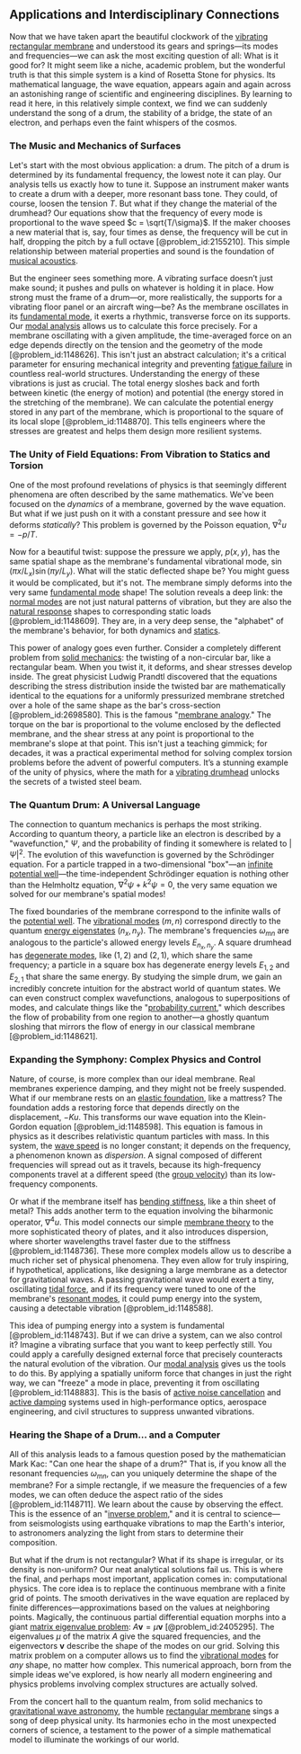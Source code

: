 ## Applications and Interdisciplinary Connections

Now that we have taken apart the beautiful clockwork of the [vibrating rectangular membrane](@article_id:171886) and understood its gears and springs—its modes and frequencies—we can ask the most exciting question of all: What is it good for? It might seem like a niche, academic problem, but the wonderful truth is that this simple system is a kind of Rosetta Stone for physics. Its mathematical language, the wave equation, appears again and again across an astonishing range of scientific and engineering disciplines. By learning to read it here, in this relatively simple context, we find we can suddenly understand the song of a drum, the stability of a bridge, the state of an electron, and perhaps even the faint whispers of the cosmos.

### The Music and Mechanics of Surfaces

Let's start with the most obvious application: a drum. The pitch of a drum is determined by its fundamental frequency, the lowest note it can play. Our analysis tells us exactly how to tune it. Suppose an instrument maker wants to create a drum with a deeper, more resonant bass tone. They could, of course, loosen the tension $T$. But what if they change the material of the drumhead? Our equations show that the frequency of every mode is proportional to the wave speed $c = \sqrt{T/\sigma}$. If the maker chooses a new material that is, say, four times as dense, the frequency will be cut in half, dropping the pitch by a full octave [@problem_id:2155210]. This simple relationship between material properties and sound is the foundation of [musical acoustics](@article_id:143763).

But the engineer sees something more. A vibrating surface doesn’t just make sound; it pushes and pulls on whatever is holding it in place. How strong must the frame of a drum—or, more realistically, the supports for a vibrating floor panel or an aircraft wing—be? As the membrane oscillates in its [fundamental mode](@article_id:164707), it exerts a rhythmic, transverse force on its supports. Our [modal analysis](@article_id:163427) allows us to calculate this force precisely. For a membrane oscillating with a given amplitude, the time-averaged force on an edge depends directly on the tension and the geometry of the mode [@problem_id:1148626]. This isn't just an abstract calculation; it's a critical parameter for ensuring mechanical integrity and preventing [fatigue failure](@article_id:202428) in countless real-world structures. Understanding the energy of these vibrations is just as crucial. The total energy sloshes back and forth between kinetic (the energy of motion) and potential (the energy stored in the stretching of the membrane). We can calculate the potential energy stored in any part of the membrane, which is proportional to the square of its local slope [@problem_id:1148870]. This tells engineers where the stresses are greatest and helps them design more resilient systems.

### The Unity of Field Equations: From Vibration to Statics and Torsion

One of the most profound revelations of physics is that seemingly different phenomena are often described by the same mathematics. We've been focused on the *dynamics* of a membrane, governed by the wave equation. But what if we just push on it with a constant pressure and see how it deforms *statically*? This problem is governed by the Poisson equation, $\nabla^2 u = -p/T$.

Now for a beautiful twist: suppose the pressure we apply, $p(x, y)$, has the same spatial shape as the membrane's fundamental vibrational mode, $\sin(\pi x/L_x)\sin(\pi y/L_y)$. What will the static deflected shape be? You might guess it would be complicated, but it's not. The membrane simply deforms into the very same [fundamental mode](@article_id:164707) shape! The solution reveals a deep link: the [normal modes](@article_id:139146) are not just natural patterns of vibration, but they are also the [natural response](@article_id:262307) shapes to corresponding static loads [@problem_id:1148609]. They are, in a very deep sense, the "alphabet" of the membrane's behavior, for both dynamics and [statics](@article_id:164776).

This power of analogy goes even further. Consider a completely different problem from [solid mechanics](@article_id:163548): the twisting of a non-circular bar, like a rectangular beam. When you twist it, it deforms, and shear stresses develop inside. The great physicist Ludwig Prandtl discovered that the equations describing the stress distribution inside the twisted bar are mathematically identical to the equations for a uniformly pressurized membrane stretched over a hole of the same shape as the bar's cross-section [@problem_id:2698580]. This is the famous "[membrane analogy](@article_id:203254)." The torque on the bar is proportional to the volume enclosed by the deflected membrane, and the shear stress at any point is proportional to the membrane's slope at that point. This isn't just a teaching gimmick; for decades, it was a practical experimental method for solving complex torsion problems before the advent of powerful computers. It’s a stunning example of the unity of physics, where the math for a [vibrating drumhead](@article_id:175992) unlocks the secrets of a twisted steel beam.

### The Quantum Drum: A Universal Language

The connection to quantum mechanics is perhaps the most striking. According to quantum theory, a particle like an electron is described by a "wavefunction," $\Psi$, and the probability of finding it somewhere is related to $|\Psi|^2$. The evolution of this wavefunction is governed by the Schrödinger equation. For a particle trapped in a two-dimensional "box"—an [infinite potential well](@article_id:166748)—the time-independent Schrödinger equation is nothing other than the Helmholtz equation, $\nabla^2 \psi + k^2 \psi = 0$, the very same equation we solved for our membrane's spatial modes!

The fixed boundaries of the membrane correspond to the infinite walls of the [potential well](@article_id:151646). The [vibrational modes](@article_id:137394) $(m,n)$ correspond directly to the quantum [energy eigenstates](@article_id:151660) $(n_x, n_y)$. The membrane's frequencies $\omega_{mn}$ are analogous to the particle's allowed energy levels $E_{n_x, n_y}$. A square drumhead has [degenerate modes](@article_id:195807), like $(1,2)$ and $(2,1)$, which share the same frequency; a particle in a square box has degenerate energy levels $E_{1,2}$ and $E_{2,1}$ that share the same energy. By studying the simple drum, we gain an incredibly concrete intuition for the abstract world of quantum states. We can even construct complex wavefunctions, analogous to superpositions of modes, and calculate things like the "[probability current](@article_id:150455)," which describes the flow of probability from one region to another—a ghostly quantum sloshing that mirrors the flow of energy in our classical membrane [@problem_id:1148621].

### Expanding the Symphony: Complex Physics and Control

Nature, of course, is more complex than our ideal membrane. Real membranes experience damping, and they might not be freely suspended.
What if our membrane rests on an [elastic foundation](@article_id:186045), like a mattress? The foundation adds a restoring force that depends directly on the displacement, $-Ku$. This transforms our wave equation into the Klein-Gordon equation [@problem_id:1148598]. This equation is famous in physics as it describes relativistic quantum particles with mass. In this system, the [wave speed](@article_id:185714) is no longer constant; it depends on the frequency, a phenomenon known as *dispersion*. A signal composed of different frequencies will spread out as it travels, because its high-frequency components travel at a different speed (the [group velocity](@article_id:147192)) than its low-frequency components.

Or what if the membrane itself has [bending stiffness](@article_id:179959), like a thin sheet of metal? This adds another term to the equation involving the biharmonic operator, $\nabla^4 u$. This model connects our simple [membrane theory](@article_id:183596) to the more sophisticated theory of plates, and it also introduces dispersion, where shorter wavelengths travel faster due to the stiffness [@problem_id:1148736]. These more complex models allow us to describe a much richer set of physical phenomena. They even allow for truly inspiring, if hypothetical, applications, like designing a large membrane as a detector for gravitational waves. A passing gravitational wave would exert a tiny, oscillating [tidal force](@article_id:195896), and if its frequency were tuned to one of the membrane's [resonant modes](@article_id:265767), it could pump energy into the system, causing a detectable vibration [@problem_id:1148588].

This idea of pumping energy into a system is fundamental [@problem_id:1148743]. But if we can drive a system, can we also control it? Imagine a vibrating surface that you want to keep perfectly still. You could apply a carefully designed external force that precisely counteracts the natural evolution of the vibration. Our [modal analysis](@article_id:163427) gives us the tools to do this. By applying a spatially uniform force that changes in just the right way, we can "freeze" a mode in place, preventing it from oscillating [@problem_id:1148883]. This is the basis of [active noise cancellation](@article_id:168877) and [active damping](@article_id:167320) systems used in high-performance optics, aerospace engineering, and civil structures to suppress unwanted vibrations.

### Hearing the Shape of a Drum... and a Computer

All of this analysis leads to a famous question posed by the mathematician Mark Kac: "Can one hear the shape of a drum?" That is, if you know all the resonant frequencies $\omega_{mn}$, can you uniquely determine the shape of the membrane? For a simple rectangle, if we measure the frequencies of a few modes, we can often deduce the aspect ratio of the sides [@problem_id:1148711]. We learn about the cause by observing the effect. This is the essence of an "[inverse problem](@article_id:634273)," and it is central to science—from seismologists using earthquake vibrations to map the Earth's interior, to astronomers analyzing the light from stars to determine their composition.

But what if the drum is not rectangular? What if its shape is irregular, or its density is non-uniform? Our neat analytical solutions fail us. This is where the final, and perhaps most important, application comes in: computational physics. The core idea is to replace the continuous membrane with a finite grid of points. The smooth derivatives in the wave equation are replaced by finite differences—approximations based on the values at neighboring points. Magically, the continuous partial differential equation morphs into a giant [matrix eigenvalue problem](@article_id:141952): $A \mathbf{v} = \mu \mathbf{v}$ [@problem_id:2405295]. The eigenvalues $\mu$ of the matrix $A$ give the squared frequencies, and the eigenvectors $\mathbf{v}$ describe the shape of the modes on our grid. Solving this matrix problem on a computer allows us to find the [vibrational modes](@article_id:137394) for *any* shape, no matter how complex. This numerical approach, born from the simple ideas we've explored, is how nearly all modern engineering and physics problems involving complex structures are actually solved.

From the concert hall to the quantum realm, from solid mechanics to [gravitational wave astronomy](@article_id:143840), the humble [rectangular membrane](@article_id:185759) sings a song of deep physical unity. Its harmonies echo in the most unexpected corners of science, a testament to the power of a simple mathematical model to illuminate the workings of our world.